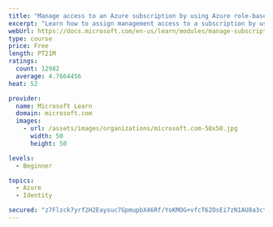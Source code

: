 ```yaml
---
title: "Manage access to an Azure subscription by using Azure role-based access control (RBAC)"
excerpt: "Learn how to assign management access to a subscription by using Azure role-based access control."
webUrl: https://docs.microsoft.com/en-us/learn/modules/manage-subscription-access-azure-rbac/
type: course
price: Free
length: PT21M
ratings:
  count: 12982
  average: 4.7664456
heat: 52

provider:
  name: Microsoft Learn
  domain: microsoft.com
  images:
    - url: /assets/images/organizations/microsoft.com-50x50.jpg
      width: 50
      height: 50

levels:
  - Beginner

topics:
  - Azure
  - Identity

secured: "z7Flzck7yrf2H2Eaysuc7GpmupbX46Rf/YoKMOG+vfcT6ZOsEi7zN1AU8a3ctHE/C6bh5s0YLJUeUEQOCXsKd1sfKPBlipTW8RFxB4C6RszeRGjSBd//TUbg4sQL1XCnwgtrn4g7yBh/Nwgjt7rsx5wc4/J3+Pn9lXBviJ0I52AG2Hy8UOvu3TvNxQEeqUP2pgw4PytbKqr9Ck+zHdWKkTkKI1UROXilNIkivPAu3Z/NsQnKIfLMLqz91RKYNkmfsbO5hfWVImLq/ASB5TVwSSXRA1M71GSRfJGuOQAdk2KOuyH0snczV9hi3Up5JweqpvhOH0akjNm7CXHaRovgMrjDMQviAEROwWqLGBXUIwXMKGenYejMw3G5QOut+uAHK/tjvCPh3SJkoyB1Nh7iQo7Eyl0tHtb+/0elovQNHNL8rw7nBECoVvgkoRcgNql/;3XmhiiV2j5mMh7qhqZOnOw=="
---
```


